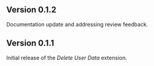 ## Version 0.1.2

Documentation update and addressing review feedback.

## Version 0.1.1

Initial release of the _Delete User Data_ extension.